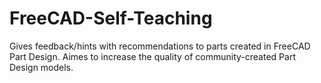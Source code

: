 # FreeCAD-Self-Teaching
Gives feedback/hints with recommendations to parts created in FreeCAD Part Design. Aimes to increase the quality of community-created Part Design models.
